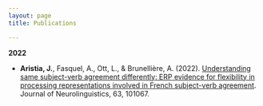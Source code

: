 ```yaml
---
layout: page
title: Publications

---
```


**2022**

- **Aristia, J.**, Fasquel, A., Ott, L., & Brunellière, A. (2022). [Understanding same subject-verb agreement differently: ERP evidence for flexibility in processing representations involved in French subject-verb agreement](https://www.sciencedirect.com/science/article/abs/pii/S0911604422000112). Journal of Neurolinguistics, 63, 101067. 
